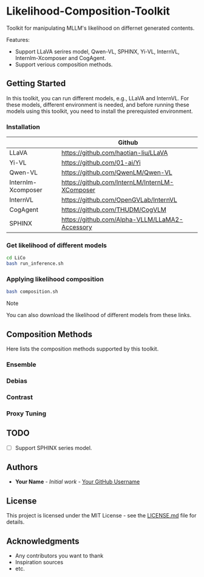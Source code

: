 # Likelihood-Composition-Toolkit
Toolkit for manipulating MLLM's likelihood on differnet generated contents.

Features:

- Support LLaVA serires model, Qwen-VL, SPHINX, Yi-VL, InternVL, Internlm-Xcomposer and CogAgent.
- Support verious composition methods.

## Getting Started

In this toolkit, you can run different models, e.g., LLaVA and InternVL. For these models, different environment is needed, and before running these models using this toolkit, you need to install the prerequisted environment. 

### Installation

|  | Github |
|-------|-------|
| LLaVA | https://github.com/haotian-liu/LLaVA |
| Yi-VL | https://github.com/01-ai/Yi |
| Qwen-VL | https://github.com/QwenLM/Qwen-VL |
| Internlm-Xcomposer | https://github.com/InternLM/InternLM-XComposer |
| InternVL | https://github.com/OpenGVLab/InternVL |
| CogAgent | https://github.com/THUDM/CogVLM |
| SPHINX | https://github.com/Alpha-VLLM/LLaMA2-Accessory |

### Get likelihood of different models

```sh
cd LiCo
bash run_inference.sh
```

### Applying likelihood composition

```sh
bash composition.sh
```

> [!NOTE]
> You can also download the likelihood of different models from these links.

## Composition Methods

Here lists the composition methods supported by this toolkit.

### Ensemble

### Debias

### Contrast

### Proxy Tuning

## TODO

- [ ] Support SPHINX series model.

## Authors

- **Your Name** - *Initial work* - [Your GitHub Username](https://github.com/yourusername)

## License

This project is licensed under the MIT License - see the [LICENSE.md](LICENSE.md) file for details.

## Acknowledgments

- Any contributors you want to thank
- Inspiration sources
- etc.
